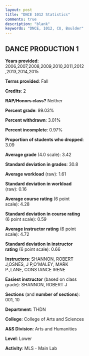 ```yaml
---
layout: post
title: "DNCE 1012 Statistics"
comments: true
description: "blank"
keywords: "DNCE, 1012, CU, Boulder"
--- 
```

<head>
<script src="https://ajax.googleapis.com/ajax/libs/jquery/2.1.3/jquery.min.js"></script>
<script src="https://dl.dropboxusercontent.com/s/pc42nxpaw1ea4o9/highcharts.js?dl=0"></script>
<!-- <script src="../assets/js/highcharts.js"></script> -->
<style type="text/css">@font-face {
	font-family: "Bebas Neue";
	src: url(https://www.filehosting.org/file/details/544349/BebasNeue%20Regular.otf) format("opentype");
	}
	h1.Bebas { 
		font-family: "Bebas Neue", Verdana, Tahoma;
	}
</style>
</head>
<body>
	<div id="container" style="float: right; width: 45%; height: 88%; margin-left: 2.5%; margin-right: 2.5%;"></div>
	<script language="JavaScript">
		$(document).ready(function() {
		var chart = {type: 'column'};
		var title = {text: 'Grade Distribution'};
		var xAxis = {categories: ['A','B','C','D','F'],crosshair: true};
		var yAxis = {min: 0,title: {text: 'Percentage'}};
		var tooltip = {headerFormat: '<center><b><span style="font-size:20px">{point.key}</span></b></center>',
		               pointFormat: '<td style="padding:0"><b>{point.y:.1f}%</b></td>',
		               footerFormat: '</table>',shared: true,useHTML: true};
		var plotOptions = {column: {pointPadding: 0.0,borderWidth: 0}};  
		var credits = {enabled: false};var series= [{name: 'Percent',data: [53.41,36.95,8.84,0.4,0.4,]}];
		var json = {};
		json.chart = chart;
		json.title = title;
		json.tooltip = tooltip;
		json.xAxis = xAxis;
		json.yAxis = yAxis;  
		json.series = series;
		json.plotOptions = plotOptions;  
		json.credits = credits;
		$('#container').highcharts(json);
	});
	</script>
</body>
			   
## DANCE PRODUCTION 1

**Years provided**: 2006,2007,2008,2009,2010,2011,2012,2013,2014,2015

**Terms provided**: Fall

**Credits**: 2

**RAP/Honors class?** Neither

**Percent grade**: 99.03%

**Percent withdrawn**: 3.01%

**Percent incomplete**: 0.97%

**Proportion of students who dropped**: 3.09

**Average grade** (4.0 scale): 3.42

**Standard deviation in grades**: 30.8

**Average workload** (raw): 1.61

**Standard deviation in workload** (raw): 0.16

**Average course rating** (6 point scale): 4.28

**Standard deviation in course rating** (6 point scale): 0.59

**Average instructor rating** (6 point scale): 4.72

**Standard deviation in instructor rating** (6 point scale): 0.66

**Instructors**: SHANNON, ROBERT J,OSNES, J P,O'MALEY, MARK P.,LANE, CONSTANCE IRENE

**Easiest instructor** (based on class grade): SHANNON, ROBERT J

**Sections** (and **number of sections**): 001, 10

**Department**: THDN

**College**: College of Arts and Sciences

**A&S Division**: Arts and Humanities

**Level**: Lower

**Activity**: MLS - Main Lab